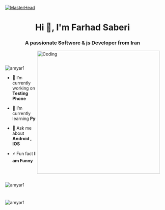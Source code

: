 [![MasterHead](https://firebasestorage.googleapis.com/v0/b/flexi-coding.appspot.com/o/dempgi7-520f8d5f-63d4-4453-8822-dbc149ae27f8.gif?alt=media&token=91c0c7b2-93c3-4029-b011-1a8703c5730d)](https://github.com/amyar1)
<h1 align="center">Hi 👋, I'm Farhad Saberi</h1>
<h3 align="center">A passionate Softwore & js Developer from Iran</h3>
<img align="right" alt="Coding" width="400" src="https://cdn.dribbble.com/users/1162077/screenshots/3848914/programmer.gif">

<br><br>

<p align="left"> <img src="https://komarev.com/ghpvc/?username=amyar1&label=Profile%20views&color=0e75b6&style=flat" alt="amyar1" /> </p>


- 🔭 I’m currently working on **Testing Phone**

- 🌱 I’m currently learning **Py**

- 💬 Ask me about **Android , IOS**

- ⚡ Fun fact **I am Funny**

<br><br>


<p align="left" style="margin-bottom: 40px;">
  <img src="https://github-readme-stats.vercel.app/api?username=amyar1&show_icons=true&locale=en&theme=tokyonight" alt="amyar1" />
</p>

<p align="left" style="margin-bottom: 40px;">
  <img src="https://github-readme-stats.vercel.app/api/top-langs?username=amyar1&show_icons=true&layout=compact&theme=tokyonight" alt="amyar1" />
</p>
